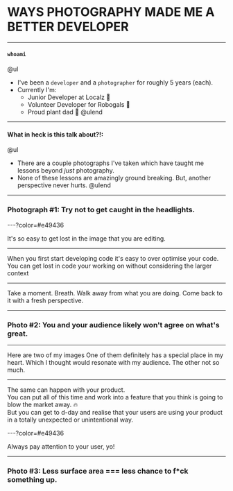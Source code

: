 <!-- https://gitpitch.com/jesse-cameron/presentations/photography?p=brownbags/programming_with_photos#/ -->

# WAYS PHOTOGRAPHY MADE ME A BETTER DEVELOPER

---

#### `whoami`

@ul
- I've been a `developer` and a `photographer` for roughly 5 years (each).
- Currently I'm:
    - Junior Developer at Localz 💼
    - Volunteer Developer for Robogals 🤖
    - Proud plant dad 🌱
@ulend

---


#### What in heck is this talk about?!:

@ul
- There are a couple photographs I've taken which have taught me lessons beyond _just_ photography.
- None of these lessons are amazingly ground breaking. But, another perspective never hurts.
@ulend

---

### Photograph #1: Try not to get caught in the headlights.

---?color=#e49436

It's so easy to get lost in the image that you are editing.

<!-- image -->

---

When you first start developing code it's easy to over optimise your code. <br/>
You can get lost in code your working on without considering the larger context <br/>

---

Take a moment. Breath. Walk away from what you are doing.
Come back to it with a fresh perspective.

---

### Photo #2: You and your audience likely won't agree on what's great.

---

Here are two of my images
One of them definitely has a special place in my heart. Which I thought would resonate with my audience. The other not so much.

<!-- image -->

---

The same can happen with your product. <br/>
You can put all of this time and work into a feature that you think is going to blow the market away. 🔥 <br/>
But you can get to d-day and realise that your users are using your product in a totally unexpected or unintentional way. <br/>

---?color=#e49436

Always pay attention to your user, yo!

---

### Photo #3: Less surface area === less chance to f*ck something up.

